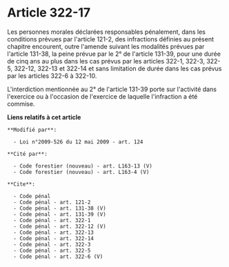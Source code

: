 # Article 322-17

Les personnes morales déclarées responsables pénalement, dans les conditions prévues par l'article 121-2, des infractions
définies au présent chapitre encourent, outre l'amende suivant les modalités prévues par l'article 131-38, la peine prévue
par le 2° de l'article 131-39, pour une durée de cinq ans au plus dans les cas prévus par les articles 322-1, 322-3, 322-5,
322-12, 322-13 et 322-14 et sans limitation de durée dans les cas prévus par les articles 322-6 à 322-10.

L'interdiction mentionnée au 2° de l'article 131-39 porte sur l'activité dans l'exercice ou à l'occasion de l'exercice de
laquelle l'infraction a été commise.

**Liens relatifs à cet article**

	**Modifié par**:

	  - Loi n°2009-526 du 12 mai 2009 - art. 124

	**Cité par**:

	  - Code forestier (nouveau) - art. L163-13 (V)
	  - Code forestier (nouveau) - art. L163-4 (V)

	**Cite**:

	  - Code pénal
	  - Code pénal - art. 121-2
	  - Code pénal - art. 131-38 (V)
	  - Code pénal - art. 131-39 (V)
	  - Code pénal - art. 322-1
	  - Code pénal - art. 322-12 (V)
	  - Code pénal - art. 322-13
	  - Code pénal - art. 322-14
	  - Code pénal - art. 322-3
	  - Code pénal - art. 322-5
	  - Code pénal - art. 322-6 (V)
